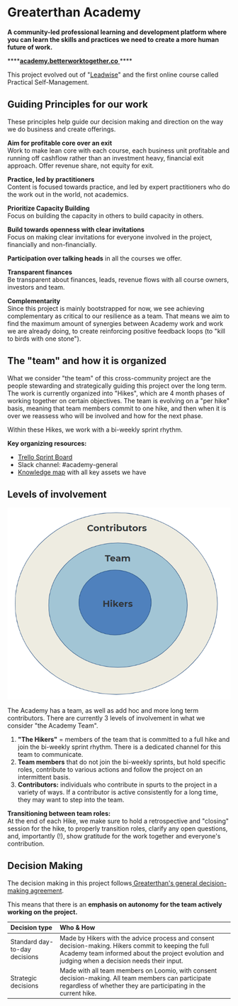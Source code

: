 # Greaterthan Academy

**A community-led professional learning and development platform where you can learn the skills and practices we need to create a more human future of work.** 

\*\*\*\*[**academy.betterworktogether.co** ](http://academy.greaterthan.works)\*\*\*\*

This project evolved out of "[Leadwise](http://academy.leadwise.co)" and the first online course called Practical Self-Management.

## Guiding Principles for our work

These principles help guide our decision making and direction on the way we do business and create offerings.

**Aim for profitable core over an exit**   
Work to make lean core with each course, each business unit profitable and running off cashflow rather than an investment heavy, financial exit approach. Offer revenue share, not equity for exit.

**Practice, led by practitioners**   
Content is focused towards practice, and led by expert practitioners who do the work out in the world, not academics.

**Prioritize Capacity Building**   
Focus on building the capacity in others to build capacity in others.

**Build towards openness with clear invitations**   
Focus on making clear invitations for everyone involved in the project, financially and non-financially.

**Participation over talking heads** in all the courses we offer.

**Transparent finances**   
Be transparent about finances, leads, revenue flows with all course owners, investors and team.

**Complementarity**  
Since this project is mainly bootstrapped for now, we see achieving complementary as critical to our resilience as a team. That means we aim to find the maximum amount of synergies between Academy work and work we are already doing, to create reinforcing positive feedback loops \(to "kill to birds with one stone"\). 

## The "team" and how it is organized

What we consider "the team" of this cross-community project are the people stewarding and strategically guiding this project over the long term. The work is currently organized into "Hikes", which are 4 month phases of working together on certain objectives. The team is evolving on a "per hike" basis, meaning  that team members commit to one hike, and then when it is over we reassess who will be involved and how for the next phase. 

Within these Hikes, we work with a bi-weekly sprint rhythm. 

**Key organizing resources:**

* [Trello Sprint Board](https://trello.com/b/C0IChuw2)
* Slack channel: \#academy-general
* [Knowledge map](https://www.mindmeister.com/1206231748?t=AY8cAprpqD) with all key assets we have 

## Levels of involvement

![](../.gitbook/assets/image%20%286%29.png)

The Academy has a team, as well as add hoc and more long term contributors. There are currently 3 levels of involvement in what we consider "the Academy Team". 

1. **"The Hikers"** = members of the team that is committed to a full hike and join the bi-weekly sprint rhythm. There is a dedicated channel for this team to communicate. 
2. **Team members** that do not join the bi-weekly sprints, but hold specific roles, contribute to various actions and follow the project on an intermittent basis. 
3. **Contributors:** individuals who contribute in spurts to the project in a variety of ways. If a contributor is active consistently for a long time, they may want to step into the team.

**Transitioning between team roles:**   
At the end of each Hike, we make sure to hold a retrospective and "closing" session for the hike, to properly transition roles, clarify any open questions, and, importantly \(!\), show gratitude for the work together and everyone's contribution. 

## Decision Making

The decision making in this project follows[ Greaterthan's general decision-making agreement](../agreements/governance-and-decision-making.md). 

This means that there is an **emphasis on autonomy for the team actively working on the project.** 

| **Decision type** | Who & How |
| :--- | :--- |
| Standard day-to-day decisions | Made by Hikers with the advice process and consent decision-making. Hikers commit to keeping the full Academy team informed about the project evolution and judging when a decision needs their input.  |
| Strategic decisions | Made with all team members on Loomio, with consent decision-making. All team members can participate regardless of whether they are participating in the current hike.  |





